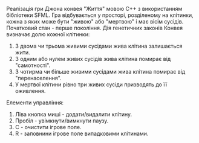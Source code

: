 Реалізація гри Джона конвея "Життя" мовою C++ з використанням бібліотеки SFML.
Гра відбувається у просторі, розділеному на клітинки, кожна з яких може бути "живою" або "мертвою" і має вісім сусідів. Початковий стан - перше покоління. Дія генетичних законів Конвея визначає долю кожної клітинки:
1. З двома чи трьома живими сусідами жива клітина залишається жити.
2. З одним або нулем живих сусідів жива клітина помирає від "самотності".
3. З чотирма чи більше живими сусідами жива клітина помирає від "перенаселення".
4. У мертвої клітини рівно три живих сусіди призводять до її оживлення.

Елементи управління:
1. Ліва кнопка миші - додати/видалити клітину.
2. Пробіл - увімкнути/вимкнути паузу.
3. C - очистити ігрове поле.
4. R - заповнини ігрове поле випадковими клітинами.
